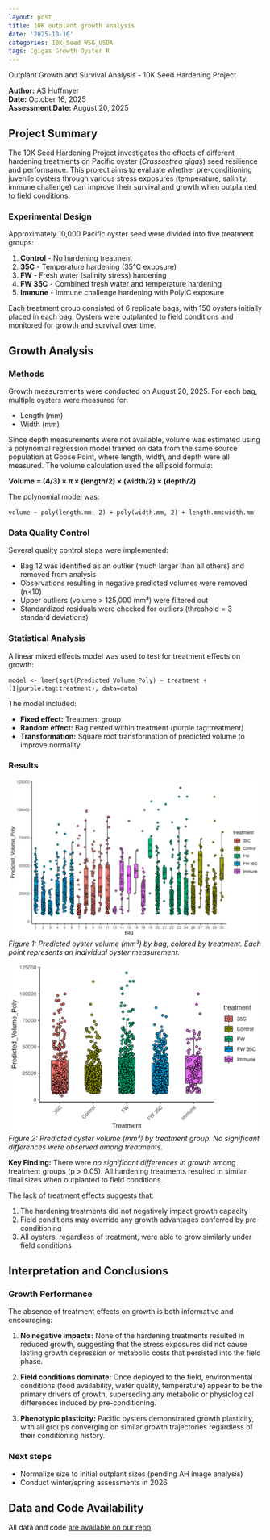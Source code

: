 ```yaml
---
layout: post
title: 10K outplant growth analysis 
date: '2025-10-16'
categories: 10K_Seed WSG_USDA
tags: Cgigas Growth Oyster R 
---
```


Outplant Growth and Survival Analysis - 10K Seed Hardening Project

**Author:** AS Huffmyer  
**Date:** October 16, 2025  
**Assessment Date:** August 20, 2025

## Project Summary

The 10K Seed Hardening Project investigates the effects of different hardening treatments on Pacific oyster (*Crassostrea gigas*) seed resilience and performance. This project aims to evaluate whether pre-conditioning juvenile oysters through various stress exposures (temperature, salinity, immune challenge) can improve their survival and growth when outplanted to field conditions.

### Experimental Design

Approximately 10,000 Pacific oyster seed were divided into five treatment groups:

1. **Control** - No hardening treatment
2. **35C** - Temperature hardening (35°C exposure)
3. **FW** - Fresh water (salinity stress) hardening
4. **FW 35C** - Combined fresh water and temperature hardening
5. **Immune** - Immune challenge hardening with PolyIC exposure

Each treatment group consisted of 6 replicate bags, with 150 oysters initially placed in each bag. Oysters were outplanted to field conditions and monitored for growth and survival over time.

## Growth Analysis

### Methods

Growth measurements were conducted on August 20, 2025. For each bag, multiple oysters were measured for:

- Length (mm) 
- Width (mm)

Since depth measurements were not available, volume was estimated using a polynomial regression model trained on data from the same source population at Goose Point, where length, width, and depth were all measured. The volume calculation used the ellipsoid formula:

**Volume = (4/3) × π × (length/2) × (width/2) × (depth/2)**

The polynomial model was:

```
volume ~ poly(length.mm, 2) + poly(width.mm, 2) + length.mm:width.mm
```

### Data Quality Control

Several quality control steps were implemented:

- Bag 12 was identified as an outlier (much larger than all others) and removed from analysis
- Observations resulting in negative predicted volumes were removed (n<10)
- Upper outliers (volume > 125,000 mm³) were filtered out
- Standardized residuals were checked for outliers (threshold = 3 standard deviations)

### Statistical Analysis

A linear mixed effects model was used to test for treatment effects on growth:

```
model <- lmer(sqrt(Predicted_Volume_Poly) ~ treatment + (1|purple.tag:treatment), data=data)
```

The model included:

- **Fixed effect:** Treatment group
- **Random effect:** Bag nested within treatment (purple.tag:treatment)
- **Transformation:** Square root transformation of predicted volume to improve normality

### Results

![Growth by Bag](https://github.com/AHuffmyer/ASH_Putnam_Lab_Notebook/blob/master/images/NotebookImages/oysters/wsg_usda/20251016/bag_sizes.png?raw=true)
*Figure 1: Predicted oyster volume (mm³) by bag, colored by treatment. Each point represents an individual oyster measurement.*

![Growth by Treatment](https://github.com/AHuffmyer/ASH_Putnam_Lab_Notebook/blob/master/images/NotebookImages/oysters/wsg_usda/20251016/treatment_sizes.png?raw=true)
*Figure 2: Predicted oyster volume (mm³) by treatment group. No significant differences were observed among treatments.*

**Key Finding:** There were *no significant differences in growth* among treatment groups (p > 0.05). All hardening treatments resulted in similar final sizes when outplanted to field conditions. 

The lack of treatment effects suggests that:

1. The hardening treatments did not negatively impact growth capacity
2. Field conditions may override any growth advantages conferred by pre-conditioning
3. All oysters, regardless of treatment, were able to grow similarly under field conditions

## Interpretation and Conclusions

### Growth Performance

The absence of treatment effects on growth is both informative and encouraging:

1. **No negative impacts:** None of the hardening treatments resulted in reduced growth, suggesting that the stress exposures did not cause lasting growth depression or metabolic costs that persisted into the field phase.

2. **Field conditions dominate:** Once deployed to the field, environmental conditions (food availability, water quality, temperature) appear to be the primary drivers of growth, superseding any metabolic or physiological differences induced by pre-conditioning.

3. **Phenotypic plasticity:** Pacific oysters demonstrated growth plasticity, with all groups converging on similar growth trajectories regardless of their conditioning history.

### Next steps

- Normalize size to initial outplant sizes (pending AH image analysis)
- Conduct winter/spring assessments in 2026

## Data and Code Availability

All data and code [are available on our repo](https://github.com/RobertsLab/10K-seed-Cgigas).  
